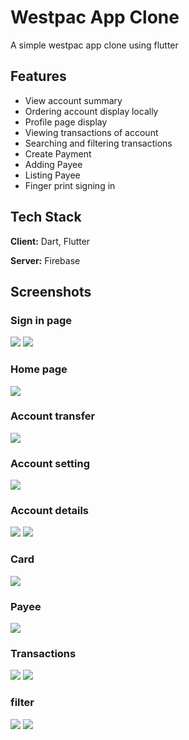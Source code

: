 # Westpac App Clone

A simple westpac app clone using flutter

## Features

- View account summary
- Ordering account display locally
- Profile page display
- Viewing transactions of account
- Searching and filtering transactions
- Create Payment
- Adding Payee
- Listing Payee
- Finger print signing in

##

## Tech Stack

**Client:** Dart, Flutter

**Server:** Firebase

## Screenshots

### Sign in page

<img src="/images/signin.jpg">
<img src="/images/signin2.jpg">

### Home page

<img src="/images/homepage.jpg">

### Account transfer

<img src="/images/accountTransfer.jpg">

### Account setting

<img src="/images/accountSettings.jpg">

### Account details

<img src="/images/accountDetails.jpg">
<img src="/images/accountDetails2.jpg">

### Card

<img src="/images/card.jpg">

### Payee

<img src="/images/payee.jpg">

### Transactions

<img src="/images/transactions.jpg">
<img src="/images/transactions2.jpg">

### filter

<img src="/images/filter.jpg">
<img src="/images/filter1.jpg">
